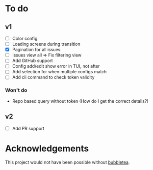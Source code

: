 # To do
## v1
- [ ] Color config
- [ ] Loading screens during transition
- [x] Pagination for all issues
- [ ] Issues view all => Fix filtering view
- [ ] Add GitHub support
- [ ] Config add/edit show error in TUI, not after
- [ ] Add selection for when multiple configs match
- [ ] Add cli command to check token validity

### Won't do
- Repo based query without token (How do I get the correct details?)

## v2
- [ ] Add PR support

# Acknowledgements
This project would not have been possible without [bubbletea](https://github.com/charmbracelet/bubbletea/).
